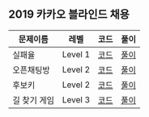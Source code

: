 ## 2019 카카오 블라인드 채용

|문제이름|레벨|코드|풀이|
|--|--|--|--|
|실패율|Level 1|[코드](./FailureRate.java)|[풀이](https://velog.io/@jwkim/2019-kakao-blind-failure-rate)|
|오픈채팅방|Level 2|[코드](./OpenChat.java)|[풀이](https://velog.io/@jwkim/2019-kakao-blind-open-chat)|
|후보키|Level 2|[코드](./CandidateKey.java)|[풀이](https://velog.io/@jwkim/2019-kakao-blind-candidate-key)|
|길 찾기 게임|Level 3|[코드](./FindRoute.java)|[풀이](https://velog.io/@jwkim/2019-kakao-blind-find-route)|